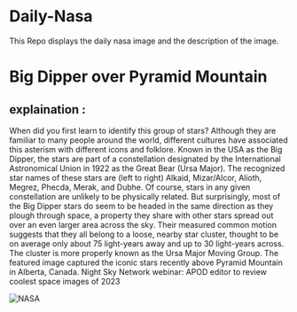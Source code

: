 # Daily-Nasa

This Repo displays the daily nasa image and the description of the image.

<!--NASA-->
# Big Dipper over Pyramid Mountain
## explaination :

When did you first learn to identify this group of stars? Although they are familiar to many people around the world, different cultures have associated this asterism with different icons and folklore. Known in the USA as the Big Dipper, the stars are part of a constellation designated by the International Astronomical Union in 1922 as the Great Bear (Ursa Major).  The recognized star names of these stars are (left to right) Alkaid, Mizar/Alcor, Alioth, Megrez, Phecda, Merak, and Dubhe.  Of course, stars in any given constellation are unlikely to be physically related. But surprisingly, most of the Big Dipper stars do seem to be headed in the same direction as they plough through space, a property they share with other stars spread out over an even larger area across the sky.  Their measured common motion suggests that they all belong to a loose, nearby star cluster, thought to be on average only about 75 light-years away and up to 30 light-years across. The cluster is more properly known as the Ursa Major Moving Group. The featured image captured the iconic stars recently above Pyramid Mountain in Alberta, Canada.   Night Sky Network webinar: APOD editor to review coolest space images of 2023

![NASA](https://apod.nasa.gov/apod/image/2312/BigDipperMt2_Cullen_960.jpg)
<!--/NASA-->